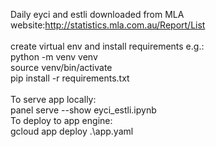 Daily eyci and estli downloaded from MLA website:http://statistics.mla.com.au/Report/List<br><br>
create virtual env and install requirements e.g.:<br>
python -m venv venv<br>
source venv/bin/activate<br>
pip install -r requirements.txt<br><br>
To serve app locally:<br>
panel serve --show eyci_estli.ipynb<br>
To deploy to app engine:<br>
gcloud app deploy .\app.yaml
